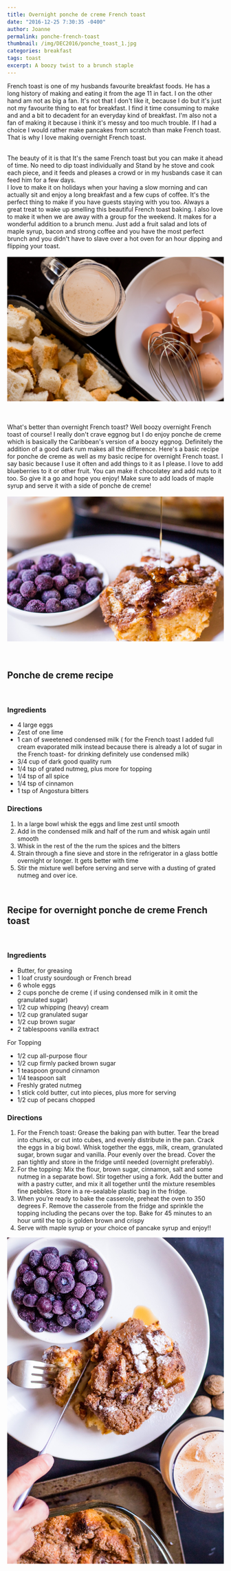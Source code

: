 ```yaml
---
title: Overnight ponche de creme French toast
date: "2016-12-25 7:30:35 -0400"
author: Joanne
permalink: ponche-french-toast
thumbnail: /img/DEC2016/ponche_toast_1.jpg
categories: breakfast
tags: toast
excerpt: A boozy twist to a brunch staple
---
```


French toast is one of my husbands favourite breakfast foods. He has a long history of making and eating it from the age 11 in fact. I on the other hand am not as big a fan. It's not that I don't like it, because I do but it's just not my favourite thing to eat for breakfast. I find it time consuming to make and and a bit to decadent for an everyday kind of breakfast. I'm also not a fan of making it because i think it's messy and too much trouble. If I had a choice I would rather make pancakes from scratch than make
French toast. That is why I love making overnight French toast.  
<br>

The beauty of it is that It's the same French toast but you can make it ahead of time. No need to dip toast individually and Stand by he stove and cook each piece, and it feeds and pleases a crowd or in my husbands case it can feed him for a few days.  
I love to make it on holidays when your having a slow morning and can actually sit and enjoy a long breakfast and a few cups of coffee.  It's the perfect thing to make if you have guests staying with you too. Always a great treat to wake up smelling this beautiful French toast baking.  I also love to make it when we are away with a group for the weekend.  It makes for a wonderful addition to a brunch menu. Just add a fruit salad and lots of maple syrup, bacon and strong coffee and you have the most perfect brunch and you didn't have to slave over a hot oven for an hour dipping and flipping your toast.
<br>
<br>
![Ponche de creme French Toast](/img/DEC2016/ponche_toast_2.jpg)  
<br>
<br>

What's better than overnight French toast? Well boozy overnight French toast of course! I really don't crave eggnog but I do enjoy ponche de creme which is basically the Caribbean's version of a boozy eggnog. Definitely the addition of a good dark rum makes all the difference. Here's a basic recipe for ponche de creme as well as my basic recipe for overnight French toast.  I say basic because I use it often and add things to it as I please.  I love to add blueberries to it or other fruit. You can make it chocolatey and add nuts to it too. So give it a go and hope you enjoy! Make sure to add loads of maple syrup and serve it with a side of ponche de creme!
<br>
<br>
![Ponche de creme French Toast](/img/DEC2016/ponche_toast_3.jpg)  
<br>
<br>

## Ponche de creme recipe
<br>

### Ingredients

* 4 large eggs
* Zest of one lime
* 1 can of sweetened condensed milk ( for the French toast I added full cream evaporated milk instead because there is already a lot of sugar in the French toast- for drinking definitely use condensed milk)
* 3/4 cup of dark good quality rum
* 1/4 tsp of grated nutmeg, plus more for topping
* 1/4 tsp of all spice
* 1/4 tsp of cinnamon
* 1 tsp of Angostura bitters

### Directions

1. In a large bowl whisk the eggs and lime zest until smooth
1. Add in the condensed milk and half of the rum and whisk again until smooth
1. Whisk in the rest of the the rum the spices and the bitters
1. Strain through a fine sieve and store in the refrigerator in a glass bottle overnight or longer.  It gets better with time
1. Stir the mixture well before serving and serve with a dusting of grated nutmeg and over ice.  
<br>

## Recipe for overnight ponche de creme French toast
<br>

### Ingredients

* Butter, for greasing
* 1 loaf crusty sourdough or French bread
* 6 whole eggs
* 2 cups ponche de creme ( if using condensed milk in it omit the granulated sugar)
* 1/2 cup whipping (heavy) cream
* 1/2 cup granulated sugar
* 1/2 cup brown sugar
* 2 tablespoons vanilla extract

For Topping

* 1/2 cup all-purpose flour
* 1/2 cup firmly packed brown sugar
* 1 teaspoon ground cinnamon
* 1/4 teaspoon salt
* Freshly grated nutmeg
* 1 stick cold butter, cut into pieces, plus more for serving
* 1/2 cup of pecans chopped

### Directions

1. For the French toast: Grease the baking pan with butter. Tear the bread into chunks, or cut into cubes, and evenly distribute in the pan. Crack the eggs in a big bowl. Whisk together the eggs, milk, cream, granulated sugar, brown sugar and vanilla. Pour evenly over the bread. Cover the pan tightly and store in the fridge until needed (overnight preferably). 
2. For the topping: Mix the flour, brown sugar, cinnamon, salt and some nutmeg in a separate bowl. Stir together using a fork. Add the butter and with a pastry cutter, and mix it all together until the mixture resembles fine pebbles. Store in a re-sealable plastic bag in the fridge. 
3. When you’re ready to bake the casserole, preheat the oven to 350 degrees F. Remove the casserole from the fridge and sprinkle the topping including the pecans over the top. Bake for 45 minutes to an hour until the top is golden brown and crispy 
4. Serve with maple syrup or your choice of pancake syrup and enjoy!!   


![Ponche de creme French Toast](/img/DEC2016/ponche_toast_4.jpg)
